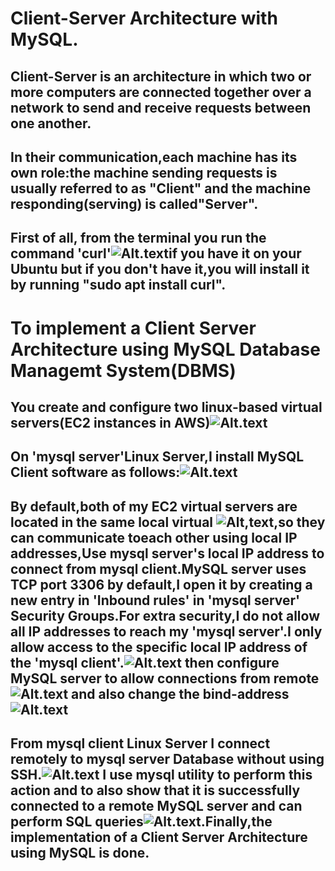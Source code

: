 # Client-Server Architecture with MySQL.

## Client-Server is an architecture in which two or more computers are connected together over a network to send and receive requests between one another.
## In their communication,each machine has its own role:the machine sending requests is usually referred to as "Client" and the machine responding(serving) is called"Server".

## First of all, from the terminal you run the command 'curl'![Alt.text](./img/curl-Iv.jpg)if you have it on your Ubuntu but if you don't have it,you will install it by running "sudo apt install curl".

# To implement a Client Server Architecture using MySQL Database Managemt System(DBMS) 
## You create and configure two linux-based virtual servers(EC2 instances in AWS)![Alt.text](./img/virtual-server-configuration.jpg) 
## On 'mysql server'Linux Server,I install MySQL Client software as follows:![Alt.text](./img/mysql-server-installation.jpg)

## By default,both of my EC2 virtual servers are located in the same local virtual ![Alt,text](./img/virtual-server-configuration.jpg),so they can communicate toeach other using local IP addresses,Use mysql server's local IP address to connect from mysql client.MySQL server uses TCP port 3306 by default,I open it by creating a new entry in 'Inbound rules' in 'mysql server' Security Groups.For extra security,I do not allow all IP addresses to reach my 'mysql server'.I only allow access to the specific local IP address of the 'mysql client'.![Alt.text](./img/Inbound=rules.jpg) then configure MySQL server to allow connections from remote ![Alt.text](./img/mysql-server-configuration.jpg) and also change the bind-address![Alt.text](./img/bind-address.jpg) 

## From mysql client Linux Server I connect remotely to mysql server Database without using SSH.![Alt.text](./img/mysql-client-utility-databases.jpg) I use mysql utility to perform this action and to also show that it is successfully connected to a remote MySQL server and can perform SQL queries![Alt.text](./img/mysql-server-utility-database.jpg).Finally,the implementation of a Client Server Architecture using MySQL is done.